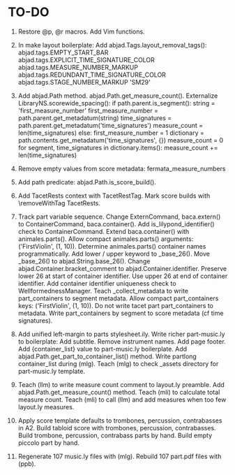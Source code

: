 TO-DO
=====

1.  Restore @p, @r macros.
    Add Vim functions.

2.  In make layout boilerplate:
    Add abjad.Tags.layout_removal_tags():
        abjad.tags.EMPTY_START_BAR
        abjad.tags.EXPLICIT_TIME_SIGNATURE_COLOR
        abjad.tags.MEASURE_NUMBER_MARKUP
        abjad.tags.REDUNDANT_TIME_SIGNATURE_COLOR
        abjad.tags.STAGE_NUMBER_MARKUP
        'SM29'

3.  Add abjad.Path method.
    abjad.Path.get_measure_count().
    Externalize LibraryNS.scorewide_spacing():
        if path.parent.is_segment():
            string = 'first_measure_number'
            first_measure_number = path.parent.get_metadatum(string)
            time_signatures = path.parent.get_metadatum('time_signatures')
            measure_count = len(time_signatures)
        else:
            first_measure_number = 1
            dictionary = path.contents.get_metadatum('time_signatures', {})
            measure_count = 0
            for segment, time_signatures in dictionary.items():
                measure_count += len(time_signatures)

4.  Remove empty values from score metadata:
    fermata_measure_numbers

5.  Add path predicate:
    abjad.Path.is_score_build().

6.  Add TacetRests context with TacetRestTag.
    Mark score builds with \removeWithTag TacetRests.

7.  Track part variable sequence.
    Change ExternCommand, baca.extern() to ContainerCommand, baca.container().
    Add is_lilypond_identifier() check to ContainerCommand.
    Extend baca.container() with animales.parts().
    Allow compact animales.parts() arguments: ('FirstViolin', (1, 10)).
    Determine animales.parts() container names programmatically.
    Add lower / upper keyword to _base_26().
    Move _base_26() to abjad.String.base_26().
    Change abjad.Container.bracket_comment to abjad.Container.identifier.
    Preserve lower 26 at start of container identifier.
    Use upper 26 at end of container identifier.
    Add container identifier uniqueness check to WellformednessManager.
    Teach _collect_metadata to write part_containers to segment metadata.
    Allow compact part_containers keys: ('FirstViolin', (1, 10)).
    Do not write tacet part part_containers to metadata.
    Write part_containers by segment to score metadata (cf time signatures).

8.  Add unified left-margin to parts stylesheet.ily.
    Write richer part-music.ly to boilerplate:
        Add subtitle.
        Remove instrument names.
        Add page footer.
        Add {container_list} value to part-music.ly boilerplate.
    Add abjad.Path.get_part_to_container_list() method.
    Write partlong container_list during (mlg).
    Teach (mlg) to check _assets directory for part-music.ly template.

9.  Teach (llm) to write measure count comment to layout.ly preamble.
    Add abjad.Path.get_measure_count() method.
    Teach (mli) to calculate total measure count.
    Teach (mli) to call (llm) and add measures when too few layout.ly measures.

10. Apply score template defaults to trombones, percussion, contrabasses in A2.
    Build tabloid score with trombones, percussion, contrabasses.
    Build trombone, percussion, contrabass parts by hand.
    Build empty piccolo part by hand.

11. Regenerate 107 music.ly files with (mlg).
    Rebuild 107 part.pdf files with (ppb).
